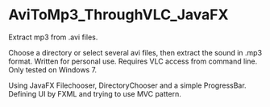 # AviToMp3_ThroughVLC_JavaFX
Extract mp3 from .avi files.

Choose a directory or select several avi files, then extract the sound in .mp3 format. Written for personal use.
Requires VLC access from command line. Only tested on Windows 7.

Using JavaFX Filechooser, DirectoryChooser and a simple ProgressBar. Defining UI by FXML and trying to use MVC pattern.
